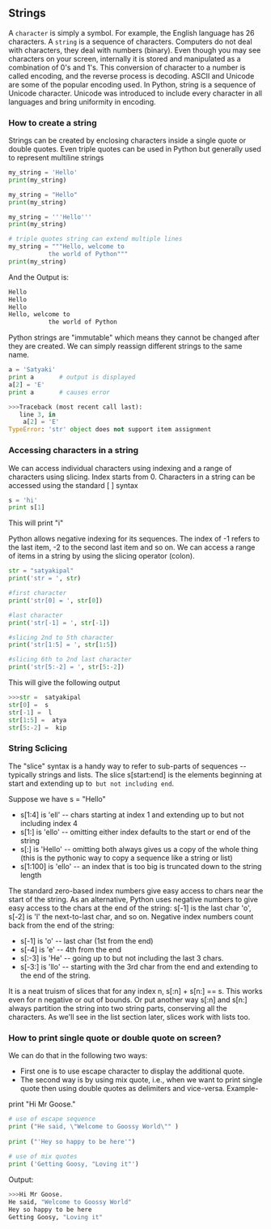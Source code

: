 ## Strings
A `character` is simply a symbol. For example, the English language has 26 characters.
A `string` is a sequence of characters.
Computers do not deal with characters, they deal with numbers (binary).
Even though you may see characters on your screen, internally it is stored and manipulated as a combination of 0's and 1's.
This conversion of character to a number is called encoding, and the reverse process is decoding. 
ASCII and Unicode are some of the popular encoding used.
In Python, string is a sequence of Unicode character.
Unicode was introduced to include every character in all languages and bring uniformity in encoding.
### How to create a string
Strings can be created by enclosing characters inside a single quote or double quotes.
Even triple quotes can be used in Python but generally used to represent multiline strings
```python
my_string = 'Hello'
print(my_string)

my_string = "Hello"
print(my_string)

my_string = '''Hello'''
print(my_string)

# triple quotes string can extend multiple lines
my_string = """Hello, welcome to
           the world of Python"""
print(my_string)
```
And the Output is:
```python
Hello
Hello
Hello
Hello, welcome to
           the world of Python

```
Python strings are "immutable" which means they cannot be changed after they are created.
We can simply reassign different strings to the same name.
```python
a = 'Satyaki'
print a       # output is displayed
a[2] = 'E'
print a       # causes error

>>>Traceback (most recent call last):
   line 3, in 
    a[2] = 'E'
TypeError: 'str' object does not support item assignment

```
### Accessing characters in a string
We can access individual characters using indexing and a range of characters using slicing. Index starts from 0. 
Characters in a string can be accessed using the standard [ ] syntax
```python
s = 'hi'
print s[1]   
```
This will print "i"

Python allows negative indexing for its sequences.
The index of -1 refers to the last item, -2 to the second last item and so on.
We can access a range of items in a string by using the slicing operator (colon).
```python
str = "satyakipal"
print('str = ', str)

#first character
print('str[0] = ', str[0])

#last character
print('str[-1] = ', str[-1])

#slicing 2nd to 5th character
print('str[1:5] = ', str[1:5])

#slicing 6th to 2nd last character
print('str[5:-2] = ', str[5:-2])
```
This will give the following output
```python
>>>str =  satyakipal
str[0] =  s
str[-1] =  l
str[1:5] =  atya
str[5:-2] =  kip
```

### String Sclicing
The "slice" syntax is a handy way to refer to sub-parts of sequences -- typically strings and lists. The slice s[start:end] is the elements beginning at start and extending up to` but not including end`. 

Suppose we have s = "Hello"



* s[1:4] is 'ell' -- chars starting at index 1 and extending up to but not including index 4
* s[1:] is 'ello' -- omitting either index defaults to the start or end of the string
* s[:] is 'Hello' -- omitting both always gives us a copy of the whole thing (this is the pythonic way to copy a sequence like a string or list)
* s[1:100] is 'ello' -- an index that is too big is truncated down to the string length

The standard zero-based index numbers give easy access to chars near the start of the string. As an alternative, Python uses negative numbers to give easy access to the chars at the end of the string: s[-1] is the last char 'o', s[-2] is 'l' the next-to-last char, and so on. Negative index numbers count back from the end of the string:

* s[-1] is 'o' -- last char (1st from the end)
* s[-4] is 'e' -- 4th from the end
* s[:-3] is 'He' -- going up to but not including the last 3 chars.
* s[-3:] is 'llo' -- starting with the 3rd char from the end and extending to the end of the string.

It is a neat truism of slices that for any index n, s[:n] + s[n:] == s. This works even for n negative or out of bounds. Or put another way s[:n] and s[n:] always partition the string into two string parts, conserving all the characters. As we'll see in the list section later, slices work with lists too.

### How to print single quote or double quote on screen?
We can do that in the following two ways:

* First one is to use escape character to display the additional quote.
* The second way is by using mix quote, i.e., when we want to print single quote then using double quotes as delimiters and vice-versa.
Example-

print "Hi Mr Goose."
```python 
# use of escape sequence
print ("He said, \"Welcome to Goossy World\"" )   
 
print ("'Hey so happy to be here'")
 
# use of mix quotes
print ('Getting Goosy, "Loving it"')               
```
Output:
```python
>>>Hi Mr Goose.
He said, "Welcome to Goossy World"
Hey so happy to be here
Getting Goosy, "Loving it"
```




